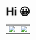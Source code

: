 # Hi 😀

<table>
  <tr>
    <td align="center" style="padding=0;width=50%;">
      <img align="center" style="padding=0;" src="https://github-readme-stats.vercel.app/api?username=tsugami&show_icons=true&theme=default&count_private=true&hide_border=true&bg_color=0&icon_color=41B883&title_color=41B883&text_color=34495E" />
    </td>
    <td align="center" style="padding=0;width=50%;">
      <img align="center" style="padding=0;" src="https://github-readme-stats.vercel.app/api/top-langs/?username=tsugami&layout=compact&hide_border=true&bg_color=0&icon_color=41B883&title_color=41B883&text_color=34495E" />
    </td>
  </tr>
</table>

